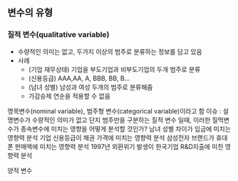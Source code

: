 ## 변수의 유형
### 질적 변수(qualitative variable)
* 수량적인 의미는 없고, 두가지 이상의 범주로 분류하는 정보를 담고 있음  
* 사례
  * (기업 재무상태) 기업을 부도기업과 비부도기업의 두개 범주로 분류
  * (신용등급) AAA,AA, A, BBB, BB, B...  
  * (남녀 성별) 남성과 여성 두개의 범주로 분류해줌  
  * 가감승제 연순을 적용할 수 없음  

명목변수(nominal variable), 범주형 변수(categorical variable)이라고 함
이슈 : 설명변수가 수량적인 의미가 없고 단지 범주만을 구분하는 질적 변수 일때, 이러한 질먹변수가 종속변수에 미치는 영향을 어떻게 분석할 것인가?
남녀 성별 차이가 임금에 미치는 영향력 분석 
기업 신용등급이 채권 가격에 미치는 영향력 분석
삼성전자 브랜드가 휴대폰 판매액에 미치는 영향력 분석 
1997년 외환위기 발생이 한국기업 R&D지출에 미친 영향력 분석

양적 변수

